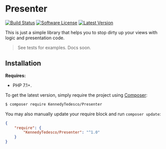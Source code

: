 # Presenter

<p align="left">
<a href="https://travis-ci.org/KennedyTedesco/Presenter"><img src="https://img.shields.io/travis/KennedyTedesco/Presenter/master.svg?style=flat-square" alt="Build Status"></img></a>
<a href="LICENSE"><img src="https://img.shields.io/badge/license-MIT-brightgreen.svg?style=flat-square" alt="Software License"></img></a>
<a href="https://github.com/KennedyTedesco/Presenter/releases"><img src="https://img.shields.io/github/release/KennedyTedesco/Presenter.svg?style=flat-square" alt="Latest Version"></img></a>
</p>

This is just a simple library that helps you to stop dirty up your views with logic and presentation code.

> See tests for examples. Docs soon.

## Installation

**Requires:**

- PHP 7.1+.

To get the latest version, simply require the project using [Composer](https://getcomposer.org):

```bash
$ composer require KennedyTedesco/Presenter
```

You may also manually update your require block and run `composer update`:

```json
{
    "require": {
        "KennedyTedesco/Presenter": "^1.0"
    }
}
```
